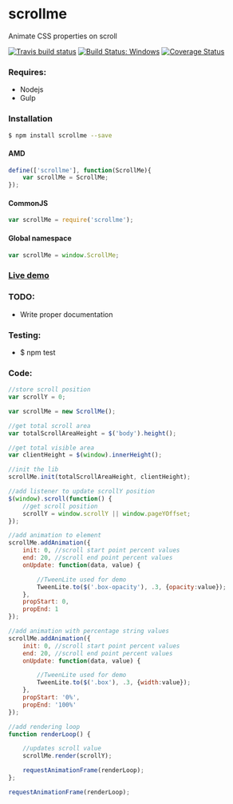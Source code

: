 # scrollme
Animate CSS properties on scroll

[![Travis build status](https://travis-ci.org/iondrimba/scrollme.svg?branch=master)](https://travis-ci.org/iondrimba/scrollme) [![Build Status: Windows](https://ci.appveyor.com/api/projects/status/32r7s2skrgm9ubva/branch/master?svg=true)](https://ci.appveyor.com/project/iondrimba/scrollme/branch/master) [![Coverage Status](https://coveralls.io/repos/github/iondrimba/scrollme/badge.svg?branch=master)](https://coveralls.io/github/iondrimba/scrollme?branch=master)

### Requires:

* Nodejs
* Gulp

### Installation

```sh
$ npm install scrollme --save
```

#### AMD

```js
define(['scrollme'], function(ScrollMe){
    var scrollMe = ScrollMe;
});
```

#### CommonJS

```js
var scrollMe = require('scrollme');
```

#### Global namespace

```js
var scrollMe = window.ScrollMe;
```

### [Live demo]

### TODO:

* Write proper documentation

### Testing:

* $ npm test

### Code:

```js
//store scroll position
var scrollY = 0;

var scrollMe = new ScrollMe();

//get total scroll area
var totalScrollAreaHeight = $('body').height();

//get total visible area
var clientHeight = $(window).innerHeight();

//init the lib
scrollMe.init(totalScrollAreaHeight, clientHeight);

//add listener to update scrollY position
$(window).scroll(function() {
    //get scroll position
    scrollY = window.scrollY || window.pageYOffset;
});
```

```js
//add animation to element
scrollMe.addAnimation({
    init: 0, //scroll start point percent values
    end: 20, //scroll end point percent values
    onUpdate: function(data, value) {

        //TweenLite used for demo
        TweenLite.to($('.box-opacity'), .3, {opacity:value});
    },
    propStart: 0,
    propEnd: 1
});
```

```js
//add animation with percentage string values
scrollMe.addAnimation({
    init: 0, //scroll start point percent values
    end: 20, //scroll end point percent values
    onUpdate: function(data, value) {

        //TweenLite used for demo
        TweenLite.to($('.box'), .3, {width:value});
    },
    propStart: '0%',
    propEnd: '100%'
});
```

```js
//add rendering loop
function renderLoop() {

    //updates scroll value
    scrollMe.render(scrollY);

    requestAnimationFrame(renderLoop);
};

requestAnimationFrame(renderLoop);
```



[scss-lint]:<https://github.com/brigade/scss-lint#installation>
[Live demo]:<http://iondrimba.github.io/scrollme/>
